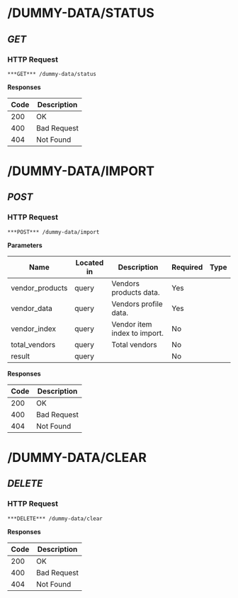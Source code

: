# /DUMMY-DATA/STATUS
## ***GET*** 

### HTTP Request 
`***GET*** /dummy-data/status` 

**Responses**

| Code | Description |
| ---- | ----------- |
| 200 | OK |
| 400 | Bad Request |
| 404 | Not Found |

# /DUMMY-DATA/IMPORT
## ***POST*** 

### HTTP Request 
`***POST*** /dummy-data/import` 

**Parameters**

| Name | Located in | Description | Required | Type |
| ---- | ---------- | ----------- | -------- | ---- |
| vendor_products | query | Vendors products data. | Yes |  |
| vendor_data | query | Vendors profile data. | Yes |  |
| vendor_index | query | Vendor item index to import. | No |  |
| total_vendors | query | Total vendors | No |  |
| result | query |  | No |  |

**Responses**

| Code | Description |
| ---- | ----------- |
| 200 | OK |
| 400 | Bad Request |
| 404 | Not Found |

# /DUMMY-DATA/CLEAR
## ***DELETE*** 

### HTTP Request 
`***DELETE*** /dummy-data/clear` 

**Responses**

| Code | Description |
| ---- | ----------- |
| 200 | OK |
| 400 | Bad Request |
| 404 | Not Found |

<!-- Converted with the swagger-to-slate https://github.com/lavkumarv/swagger-to-slate -->

